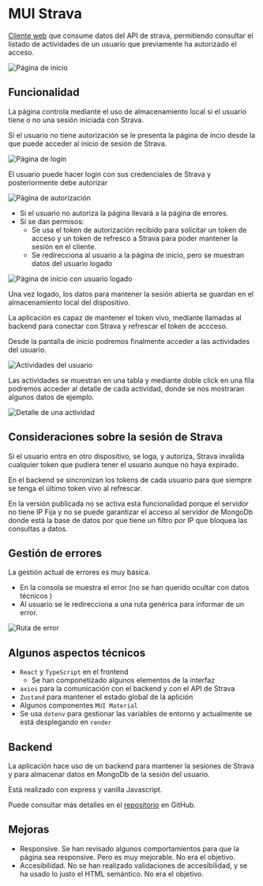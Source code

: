 # MUI Strava
[Cliente web](https://fjespina-strava-client.onrender.com/) que consume datos del API de strava, permitiendo consultar el listado de actividades de un usuario que previamente ha autorizado el acceso.

![Página de inicio](./docs/images/image-01.png)

## Funcionalidad
La página controla mediante el uso de almacenamiento local si el usuario tiene o no una sesión iniciada con Strava.

Si el usuario no tiene autorización se le presenta la página de incio desde la que puede acceder al inicio de sesión de Strava.

![Página de login](./docs/images/image-02.png)

El usuario puede hacer login con sus credenciales de Strava y posteriormente debe autorizar 

![Página de autorización](./docs/images/image-03.png)


- Si el usuario no autoriza la página llevará a la página de errores.
- Si se dan permisos:
  - Se usa el token de autorización recibido para solicitar un token de acceso y un token de refresco a Strava para poder mantener la sesión en el cliente.
  - Se redirecciona al usuario a la página de inicio, pero se muestran datos del usuario logado

![Página de inicio con usuario logado](./docs/images/image-05.png)

Una vez logado, los datos para mantener la sesión abierta se guardan en el almacenamiento local del dispositivo. 

La aplicación es capaz de mantener el token vivo, mediante llamadas al backend para conectar con Strava y refrescar el token de accceso.

Desde la pantalla de inicio podremos finalmente acceder a las actividades del usuario.

![Actividades del usuario](./docs/images/image-06.png)

Las actividades se muestran en una tabla y mediante doble click en una fila  podremos acceder al detalle de cada actividad, donde se nos mostraran algunos datos de ejemplo.

![Detalle de una actividad](./docs/images/image-07.png)

## Consideraciones sobre la sesión de Strava

Si el usuario entra en otro dispositivo, se loga, y autoriza, Strava  invalida cualquier token que pudiera tener el usuario aunque no haya expirado. 

En el backend se sincronizan los tokens de cada usuario para que siempre se tenga el último token vivo al refrescar. 

En la versión publicada no se activa esta funcionalidad porque el servidor no tiene IP Fija y no se puede garantizar el acceso al servidor de MongoDb donde está la base de datos por que tiene un filtro por IP que bloquea las consultas a datos.

## Gestión de errores
La gestión actual de errores es muy básica.
  - En la consola se muestra el error (no se han querido ocultar con datos técnicos )
  - Al usuario se le redirecciona a una ruta genérica para informar de un error.

![Ruta de error](./docs/images/image-04.png)


## Algunos aspectos técnicos

- ``React`` y ``TypeScript`` en el frontend
  - Se han componetizado algunos elementos de la interfaz
- ``axios`` para la comunicación con el backend y con el API de Strava
- ``Zustand`` para mantener el estado global de la aplición
- Algunos componentes ``MUI Material``
- Se usa ``dotenv`` para gestionar las variables de entorno y actualmente se está desplegando en ``render``

## Backend
La aplicación hace uso de un backend para mantener la sesiones de Strava y para almacenar datos en MongoDb de la sesión del usuario.

Está realizado con express y vanilla Javascript.

Puede consultar más detalles en el [repositorio](https://github.com/FranEspina/api-strava/blob/master/README.md) en GitHub.

## Mejoras
- Responsive. Se han revisado algunos comportamientos para que la página sea responsive. Pero es muy mejorable. No era el objetivo.
- Accesibilidad. No se han realizado validaciones de accesibilidad, y se ha usado lo justo el HTML semántico. No era el objetivo.

